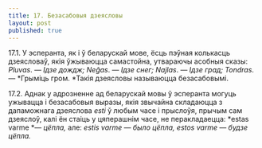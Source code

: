 ```yaml
---
title: 17. Безасабовыя дзеясловы
layout: post
published: true
---
```



17.1. У эсперанта, як і ў беларускай мове, ёсць пэўная колькасць
дзеясловаў, якія ўжываюцца самастойна, утвараючы асобныя сказы:
*Pluvas*. — *Ідзе дождж; Neĝas*. — *Ідзе снег; Najlas*. — *Ідзе град;
Tondras*. — *Грыміць гром. *Такія дзеясловы называюцца безасабовымі.

17.2. Аднак у адрозненне ад беларускай мовы ў эсперанта могуць
ужывацца і безасабовыя выразы, якія звычайна складаюцца з
дапаможнага дзеяслова *esti* ў любым часе і прыслоўя, прычым сам
дзеяслоў, калі ён стаіць у цяперашнім часе, не перакладаецца: *estas
varme *— *цёпла,* але: *estis varme* — *было цёпла, estos varme* —
*будзе цёпла.*
